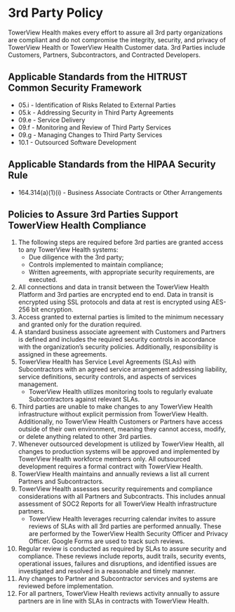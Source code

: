 

# 3rd Party Policy

TowerView Health makes every effort to assure all 3rd party organizations are compliant and do not compromise the integrity, security, and privacy of TowerView Health or TowerView Health Customer data. 3rd Parties include Customers, Partners, Subcontractors, and Contracted Developers.

## Applicable Standards from the HITRUST Common Security Framework

*  05.i - Identification of Risks Related to External Parties
*  05.k - Addressing Security in Third Party Agreements
*  09.e - Service Delivery
*  09.f - Monitoring and Review of Third Party Services
*  09.g - Managing Changes to Third Party Services
*  10.1 - Outsourced Software Development

## Applicable Standards from the HIPAA Security Rule

* 164.314(a)(1)(i) - Business Associate Contracts or Other Arrangements

## Policies to Assure 3rd Parties Support TowerView Health Compliance

1. The following steps are required before 3rd parties are granted access to any TowerView Health systems:
	* Due diligence with the 3rd party;
	* Controls implemented to maintain compliance;
	* Written agreements, with appropriate security requirements, are executed.
2. All connections and data in transit between the TowerView Health Platform and 3rd parties are encrypted end to end. Data in transit is encrypted using SSL protocols and data at rest is encrypted using AES-256 bit encryption.
3. Access granted to external parties is limited to the minimum necessary and granted only for the duration required.
4. A standard business associate agreement with Customers and Partners is defined and includes the required security controls in accordance with the organization’s security policies. Additionally, responsibility is assigned in these agreements.
5. TowerView Health has Service Level Agreements (SLAs) with Subcontractors with an agreed service arrangement addressing liability, service definitions, security controls, and aspects of services management.
	* TowerView Health utilizes monitoring tools to regularly evaluate Subcontractors against relevant SLAs.
7. Third parties are unable to make changes to any TowerView Health infrastructure without explicit permission from TowerView Health. Additionally, no TowerView Health Customers or Partners have access outside of their own environment, meaning they cannot access, modify, or delete anything related to other 3rd parties. 
8. Whenever outsourced development is utilized by TowerView Health, all changes to production systems will be approved and implemented by TowerView Health workforce members only. All outsourced development requires a formal contract with TowerView Health.
9. TowerView Health maintains and annually reviews a list all current Partners and Subcontractors.
10. TowerView Health assesses security requirements and compliance considerations with all Partners and Subcontracts. This includes annual assessment of SOC2 Reports for all TowerView Health infrastructure partners.
 	* TowerView Health leverages recurring calendar invites to assure reviews of SLAs with all 3rd parties are performed annually. These are performed by the TowerView Health Security Officer and Privacy Officer. Google Forms are used to track such reviews.
11. Regular review is conducted as required by SLAs to assure security and compliance. These reviews include reports, audit trails, security events, operational issues, failures and disruptions, and identified issues are investigated and resolved in a reasonable and timely manner.
13. Any changes to Partner and Subcontractor services and systems are reviewed before implementation.
14. For all partners, TowerView Health reviews activity annually to assure partners are in line with SLAs in contracts with TowerView Health. 
